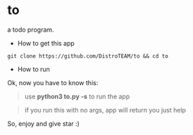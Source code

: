 # to

a todo program.

- How to get this app

```
git clone https://github.com/DistroTEAM/to && cd to
```

- How to run

Ok, now you have to know this:

> use **python3 to.py -s** to run the app

> if you run this with no args, app will return you just help

So, enjoy and give star :)